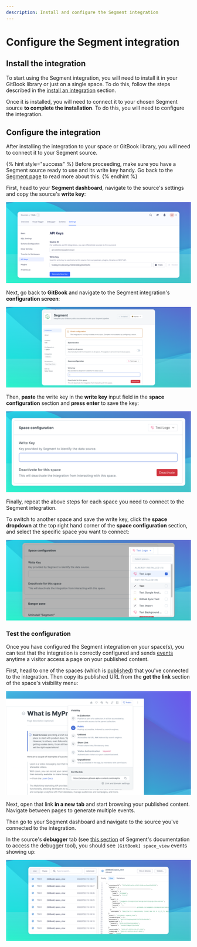 ```yaml
---
description: Install and configure the Segment integration
---
```


# Configure the Segment integration

## Install the integration

To start using the Segment integration, you will need to install it in your GitBook library or just on a single space. To do this, follow the steps described in the [install an integration](../install-an-integration.md) section.

Once it is installed, you will need to connect it to your chosen Segment source **to complete the installation**. To do this, you will need to configure the integration.

## Configure the integration

After installing the integration to your space or GitBook library, you will need to connect it to your Segment source.

{% hint style="success" %}
Before proceeding, make sure you have a Segment source ready to use and its write key handy. Go back to the [Segment page](./) to read more about this.
{% endhint %}

First, head to your **Segment dashboard**, navigate to the source's settings and copy the source's **write key**:

![Copy the Segment Source's write key](<../../../.gitbook/assets/Segment Write Key.png>)

Next, go back to **GitBook** and navigate to the Segment integration's **configuration screen**:

![Segment integration's configuration](<../../../.gitbook/assets/Segment Configuration.png>)

Then, **paste** the write key in the **write key** input field in the **space configuration** section and **press enter** to save the key:

![Save the source's write key](<../../../.gitbook/assets/Segment Space Configuration.png>)

Finally, repeat the above steps for each space you need to connect to the Segment integration.

To switch to another space and save the write key, click the **space dropdown** at the top right hand corner of the **space configuration** section, and select the specific space you want to connect:

![Switch to another space to save the write key](<../../../.gitbook/assets/Segment Swtich Spaces.png>)

### Test the configuration

Once you have configured the Segment integration on your space(s), you can test that the integration is correctly configured and sends [events](event.md) anytime a visitor access a page on your published content.

First, head to one of the spaces (which is [published](../../../publishing/share/space-publishing.md)) that you've connected to the integration. Then copy its published URL from the **get the link** section of the space's visibility menu:

![Get the link from the space's visibility menu](../../../.gitbook/assets/Publish.png)

Next, open that link **in a new tab** and start browsing your published content. Navigate between pages to generate multiple events.

Then go to your Segment dashboard and navigate to the source you've connected to the integration.

In the source's **debugger** tab (see [this section](https://segment.com/docs/connections/sources/debugger/) of Segment's documentation to access the debugger tool), you should see `[GitBook] space_view` events showing up:

![View the GitBook events in the source's debugger](<../../../.gitbook/assets/Segment GitBook Event.png>)
